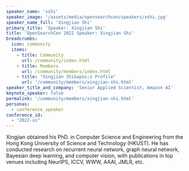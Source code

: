 ```yaml
---
speaker_name: 'xshi'
speaker_image: '/assets/media/opensearchcon/speakers/xshi.jpg'
speaker_name_full: 'Xingjian Shi'
primary_title: 'Speaker: Xingjian Shi'
title: 'OpenSearchCon 2022 Speaker: Xingjian Shi'
breadcrumbs:
  icon: community
  items:
    - title: Community
      url: /community/index.html
    - title: Members
      url: /community/members/index.html
    - title: "Xingjian Shi&apos;s Profile"
      url: '/community/members/xingjian-shi.html'
speaker_title_and_company: 'Senior Applied Scientist, Amazon AI'
keynote_speaker: false
permalink: '/community/members/xingjian-shi.html'
personas:
  - conference_speaker
conference_id:
  - "2022-us"
---
```

Xingjian obtained his PhD. in Computer Science and Engineering from the Hong Kong University of Science and Technology (HKUST). He has conducted research on recurrent neural network, graph neural network, Bayesian deep learning, and computer vision, with publications in top venues including NeurIPS, ICCV, WWW, AAAI, JMLR, etc.
